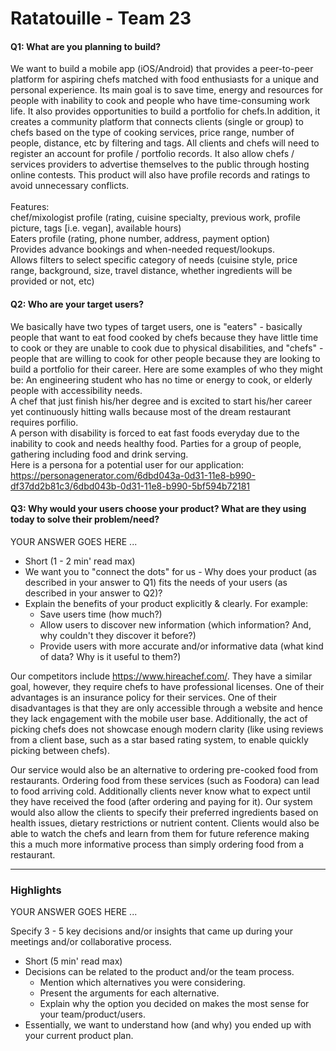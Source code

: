 # Ratatouille - Team 23

#### Q1: What are you planning to build?

We want to build a mobile app (iOS/Android)  that provides a peer-to-peer platform for aspiring chefs matched with food enthusiasts for a unique and personal experience. Its main goal is to save time, energy and resources for people with inability to cook and people who have time-consuming work life. It also provides opportunities to build a portfolio for chefs.In addition, it creates a community platform that connects clients (single or group) to chefs based on the type of cooking services, price range, number of people, distance, etc by filtering and tags. All clients and chefs will need to register an account for profile / portfolio records. It also allow chefs / services providers to advertise themselves to the public through hosting online contests. This product will also have profile records and ratings to avoid unnecessary conflicts.  <br /> 
 <br />
Features:<br />
chef/mixologist profile (rating, cuisine specialty, previous work, profile picture, tags [i.e. vegan], available hours)<br />
Eaters profile (rating, phone number, address, payment option)  <br />
Provides advance bookings and when-needed request/lookups.<br />
Allows filters to select specific category of needs (cuisine style, price range, background, size, travel distance, whether ingredients will be provided or not, etc)



#### Q2: Who are your target users?

We basically have two types of target users, one is "eaters" - basically people that want to eat food cooked by chefs because they have little time to cook or they are unable to cook due to physical disabilities, and "chefs" - people that are willing to cook for other people because they are looking to build a portfolio for their career. Here are some examples of who they might be:
An engineering student who has no time or energy to cook, or elderly people with accessibility needs.<br />
A chef that just finish his/her degree and is excited to start his/her career yet continuously hitting walls because most of the dream restaurant requires porfilio.<br />
A person with disability is forced to eat fast foods everyday due to the inability to cook and needs healthy food.
Parties for a group of people, gathering including food and drink serving.<br />
Here is a persona for a potential user for our application:<br />
https://personagenerator.com/6dbd043a-0d31-11e8-b990-df37dd2b81c3/6dbd043b-0d31-11e8-b990-5bf594b72181


#### Q3: Why would your users choose your product? What are they using today to solve their problem/need?

YOUR ANSWER GOES HERE ...

 * Short (1 - 2 min' read max)
 * We want you to "connect the dots" for us - Why does your product (as described in your answer to Q1) fits the needs of your users (as described in your answer to Q2)?
 * Explain the benefits of your product explicitly & clearly. For example:
    * Save users time (how much?)
    * Allow users to discover new information (which information? And, why couldn't they discover it before?)
    * Provide users with more accurate and/or informative data (what kind of data? Why is it useful to them?)

Our competitors include https://www.hireachef.com/. They have a similar goal, however, they require chefs to have professional licenses. One of their advantages is an insurance policy for their services. One of their disadvantages is that they are only accessible through a website and hence they lack engagement with the mobile user base. Additionally, the act of picking chefs does not showcase enough modern clarity (like using reviews from a client base, such as a star based rating system, to enable quickly picking between chefs). 

Our service would also be an alternative to ordering pre-cooked food from restaurants. Ordering food from these services (such as Foodora) can lead to food arriving cold. Additionally clients never know what to expect until they have received the food (after ordering and paying for it). Our system would also allow the clients to specify their preferred ingredients based on health issues, dietary restrictions or nutrient content. Clients would also be able to watch the chefs and learn from them for future reference making this a much more informative process than simply ordering food from a restaurant. 

----

### Highlights

YOUR ANSWER GOES HERE ...

Specify 3 - 5 key decisions and/or insights that came up during your meetings
and/or collaborative process.

 * Short (5 min' read max)
 * Decisions can be related to the product and/or the team process.
    * Mention which alternatives you were considering.
    * Present the arguments for each alternative.
    * Explain why the option you decided on makes the most sense for your team/product/users.
 * Essentially, we want to understand how (and why) you ended up with your current product plan.
